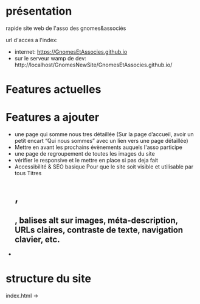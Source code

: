 # présentation

rapide site web de l'asso des gnomes&associés

url d'acces a l'index:
- internet: https://GnomesEtAssocies.github.io
- sur le serveur wamp de dev: http://localhost/GnomesNewSite/GnomesEtAssocies.github.io/

# Features actuelles


# Features a ajouter
- une page qui somme nous tres détaillée (Sur la page d’accueil, avoir un petit encart “Qui nous sommes” avec un lien vers une page détaillée)
- Mettre en avant les prochains évènements auquels l'asso participe
- une page de regroupement de toutes les images du site
- vérifier le responsive et le mettre en place si pas deja fait
- Accessibilité & SEO basique
Pour que le site soit visible et utilisable par tous
Titres <h1>, <h2>, balises alt sur images, méta-description, URLs claires, contraste de texte, navigation clavier, etc.
- 

# structure du site

index.html
->